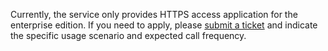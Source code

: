 Currently, the service only provides HTTPS access application for the enterprise edition. If you need to apply, please [submit a ticket](https://console.cloud.tencent.com/workorder/category) and indicate the specific usage scenario and expected call frequency.